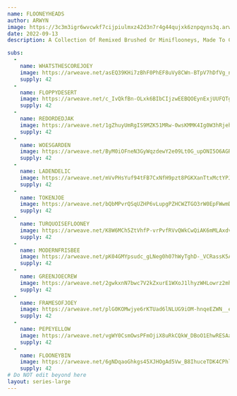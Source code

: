 ```yaml
---
name: FLOONEYHEADS
author: ARWYN
image: https://3c3m3igr6wvcwkf7cijpiulmxz42d3n7r4g44qujxk6znpqyns3q.arweave.net/2LbNoNH1qisovxIS9FFsvnmh7b-PDc5Cibq9lr4YbLc/5ydy21_image.png
date: 2022-09-13
description: A Collection Of Remixed Brushed Or Miniflooneys, Made To Celebrate The Flooney Universe.

subs: 
  - 
    name: WHATSTHESCOREJOEY
    image: https://arweave.net/asEQ39KHi7zBhF0PhEF8uVy8CWn-BTpV7hDfVg_nVfE/6f25fh_image.png
    supply: 42
  - 
    name: FLOPPYDESERT
    image: https://arweave.net/c_IvQkfBn-OLxk6BIbCIjzwEEBQOEynExjUUFQTgOpQ/sg2sgx_image.png
    supply: 42
  - 
    name: REDORDEDJAK
    image: https://arweave.net/1gZhuyUmRgIS9MZK51MRw-0wsKMMK4Ig0W3hRjehRak/jvh53y_image.png
    supply: 42
  - 
    name: WOESGARDEN
    image: https://arweave.net/ByM0iOFneN3GyWqzdewY2e09Lt0G_upONI5O6AGRYhE/n0pqqz_image.png
    supply: 42
  - 
    name: LADENDELIC
    image: https://arweave.net/mVvPHsYuf94tFB7CxNfH9pzt8PGKXanTtxMctYPJUK4/gmw27j_image.png
    supply: 42
  - 
    name: TOKENJOE
    image: https://arweave.net/bQbMPvrQSqUZHP6vLupgPZHCWZTGO3rW0EpFWwmDpMg/maw095_image.png
    supply: 42
  - 
    name: TURQUOISEFLOONEY
    image: https://arweave.net/K8W6MCh5ZtVhfP-vrPvfRVvQWkCwQiAK6mMLAxdvvtM/afynqv_image.png
    supply: 42
  - 
    name: MODERNFRISBEE
    image: https://arweave.net/pK04GMYpsudc_gLNeg0h07hWyTghD-_VCRassK5Ahoo/bgn9l1_image.png
    supply: 42
  - 
    name: GREENJOECREW
    image: https://arweave.net/2gwkxnN7bwc7V2kZxurE1WXoJ1lhyzWHLowrz2mhVQA/nmi8x1_image.png
    supply: 42
  - 
    name: FRAMESOFJOEY
    image: https://arweave.net/plG0KOMwjye6rKTUad6lNLUG9iOM-hnqeEZWN__el_Q/bttjmo_image.png
    supply: 42
  - 
    name: PEPEYELLOW
    image: https://arweave.net/vgWY0CsmOwsPFmOjiX8uRkCQkW_DBoO1EhwRESAaZgM/2fkbc4_image.png
    supply: 42
  - 
    name: FLOONEYBIN
    image: https://arweave.net/6gNDqaoGhkgs45XJHOgAd5Vw_B8IhuceTDK4CPhl1n0/ddqzjo_image.png
    supply: 42
# Do NOT edit beyond here
layout: series-large
---
```

